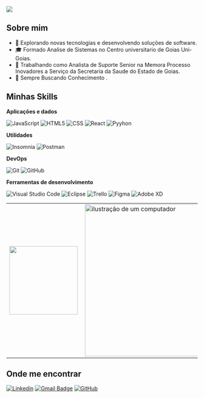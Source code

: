 ![](https://komarev.com/ghpvc/?username=borgesmax&color=006bed)

## Sobre mim

- 🤔 Explorando novas tecnologias e desenvolvendo soluções de software.
- 🎓 Formado Analise de Sistemas no Centro universitario de Goias Uni-Goias.
- 💼 Trabalhando como Analista de Suporte Senior na Memora Processo Inovadores a Serviço da Secretaria da Saude do Estado de Goias.
- 🌱 Sempre Buscando Conhecimento .

## Minhas Skills

**Aplicações e dados**

![JavaScript](https://img.shields.io/badge/-JavaScript-333333?style=flat&logo=javascript)
![HTML5](https://img.shields.io/badge/-HTML5-333333?style=flat&logo=HTML5)
![CSS](https://img.shields.io/badge/-CSS-333333?style=flat&logo=CSS3&logoColor=1572B6)
![React](https://img.shields.io/badge/-React-333333?style=flat&logo=react)
![Pyyhon](https://img.shields.io/badge/Python-333333?style=flat&logo=python&logoColor=white)


**Utilidades**

![Insomnia](https://img.shields.io/badge/-Insomnia-333333?style=flat&logo=insomnia)
![Postman](https://img.shields.io/badge/-Postman-333333?style=flat&logo=postman)

**DevOps**

![Git](https://img.shields.io/badge/-Git-333333?style=flat&logo=git)
![GitHub](https://img.shields.io/badge/-GitHub-333333?style=flat&logo=github)

**Ferramentas de desenvolvimento**

![Visual Studio Code](https://img.shields.io/badge/-Visual%20Studio%20Code-333333?style=flat&logo=visual-studio-code&logoColor=007ACC)
![Eclipse](https://img.shields.io/badge/-Eclipse-333333?style=flat&logo=eclipse-ide&logoColor=2C2255)
![Trello](https://img.shields.io/badge/-Trello-333333?style=flat&logo=trello&logoColor=007ACC)
![Figma](https://img.shields.io/badge/-Figma-333333?style=flat&logo=figma&logoColor=007ACC)
![Adobe XD](https://img.shields.io/badge/-Adobe%20XD-333333?style=flat&logo=adobe-xd&logoColor=007ACC)

 
<table>
  <tr>
    <td>

<a href="https://github.com/iuricode" title="Perfil do Iuri">
  <img height="180em" src="https://github-readme-stats.vercel.app/api?username=borgesmax&theme=dracula&show_icons=true" />
</a>
</td>
    <td>
<img src="https://raw.githubusercontent.com/MicaelliMedeiros/micaellimedeiros/master/image/computer-illustration.png" alt="ilustração de um computador" min-width="400px" max-width="400px" width="400px" align="right">
      
</table>

## Onde me encontrar

[![Linkedin](https://img.shields.io/badge/-maxdouglasb-blue?style=flat-square&logo=Linkedin&logoColor=white&link=https://www.linkedin.com/in/maxdouglasb/)](https://www.linkedin.com/in/maxdouglasb/)
[![Gmail Badge](https://img.shields.io/badge/-maxdouglasdesenvolverdor@gmail.com-006bed?style=flat-square&logo=Gmail&logoColor=white&link=mailto:maxdouglasdesenvolverdor@gmail.com)](mailto:maxdouglasdesenvolverdor@gmail.com)
[![GitHub](https://img.shields.io/github/followers/borgesmax?label=follow&style=social)](https://github.com/borgesmax)

